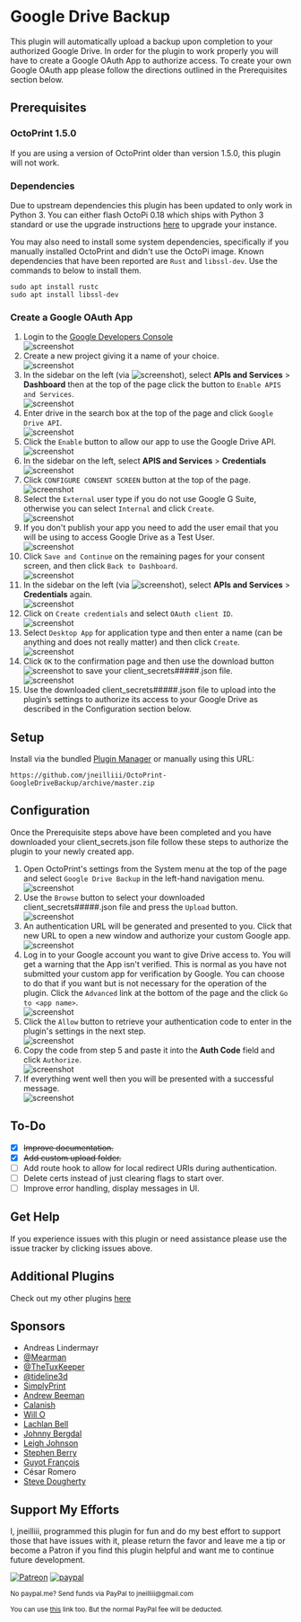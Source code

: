 # Google Drive Backup

This plugin will automatically upload a backup upon completion to your authorized Google Drive. In order for the plugin to work properly you will have to create a Google OAuth App to authorize access. To create your own Google OAuth app please follow the directions outlined in the Prerequisites section below.

## Prerequisites

### OctoPrint 1.5.0
If you are using a version of OctoPrint older than version 1.5.0, this plugin will not work.

### Dependencies
Due to upstream dependencies this plugin has been updated to only work in Python 3. You can either flash OctoPi 0.18 which ships with Python 3 standard or use the upgrade instructions [here](https://github.com/cp2004/Octoprint-Upgrade-To-Py3) to upgrade your instance.

You may also need to install some system dependencies, specifically if you manually installed OctoPrint and didn't use the OctoPi image. Known dependencies that have been reported are `Rust` and `libssl-dev`. Use the commands to below to install them.

```
sudo apt install rustc
sudo apt install libssl-dev
```

### Create a Google OAuth App
1.	Login to the [Google Developers Console](https://cloud.google.com/console) <br>
![screenshot](screenshots/settings_step1.png)
2.	Create a new project giving it a name of your choice. <br>
![screenshot](screenshots/settings_step2.png)
3.	In the sidebar on the left (via ![screenshot](screenshots/settings_menu.png)), select **APIs and Services** > **Dashboard** then at the top of the page click the button to `Enable APIS and Services`. <br>
![screenshot](screenshots/settings_step3.png)
4.	Enter drive in the search box at the top of the page and click `Google Drive API`. <br>
![screenshot](screenshots/settings_step4.png)
5.	Click the `Enable` button to allow our app to use the Google Drive API. <br>
![screenshot](screenshots/settings_step5.png)
6.	In the sidebar on the left, select **APIS and Services** > **Credentials** <br>
![screenshot](screenshots/settings_step6.png)
7.	Click `CONFIGURE CONSENT SCREEN` button at the top of the page. <br>
![screenshot](screenshots/settings_step7.png)
8.	Select the `External` user type if you do not use Google G Suite, otherwise you can select `Internal` and click `Create`. <br>
![screenshot](screenshots/settings_step8.png)
9.	If you don't publish your app you need to add the user email that you will be using to access Google Drive as a Test User. <br>
![screenshot](screenshots/settings_step8b.png)
10.	Click `Save and Continue` on the remaining pages for your consent screen, and then click `Back to Dashboard`. <br>
![screenshot](screenshots/settings_step9.png)
11.	In the sidebar on the left (via ![screenshot](screenshots/settings_menu.png)), select **APIs and Services** > **Credentials** again. <br>
![screenshot](screenshots/settings_step10.png)
12.	Click on `Create credentials` and select `OAuth client ID`. <br>
![screenshot](screenshots/settings_step11.png)
13.	Select `Desktop App` for application type and then enter a name (can be anything and does not really matter) and then click `Create`. <br>
![screenshot](screenshots/settings_step12.png)
14.	Click `OK` to the confirmation page and then use the download button ![screenshot](screenshots/settings_download.png) to save your client_secrets#####.json file. <br>
![screenshot](screenshots/settings_step13.png)
15.	Use the downloaded client_secrets#####.json file to upload into the plugin’s settings to authorize its access to your Google Drive as described in the Configuration section below.

## Setup

Install via the bundled [Plugin Manager](https://docs.octoprint.org/en/master/bundledplugins/pluginmanager.html)
or manually using this URL:

    https://github.com/jneilliii/OctoPrint-GoogleDriveBackup/archive/master.zip

## Configuration
Once the Prerequisite steps above have been completed and you have downloaded your client_secrets.json file follow these steps to authorize the plugin to your newly created app.

1. Open OctoPrint's settings from the System menu at the top of the page and select `Google Drive Backup` in the left-hand navigation menu. <br>
![screenshot](screenshots/configuration_step1.png)
2. Use the `Browse` button to select your downloaded client_secrets#####.json file and press the `Upload` button. <br>
![screenshot](screenshots/configuration_step2.png)
3. An authentication URL will be generated and presented to you. Click that new URL to open a new window and authorize your custom Google app. <br>
![screenshot](screenshots/configuration_step3.png)
4. Log in to your Google account you want to give Drive access to. You will get a warning that the App isn't verified. This is normal as you have not submitted your custom app for verification by Google. You can choose to do that if you want but is not necessary for the operation of the plugin. Click the `Advanced` link at the bottom of the page and the click `Go to <app name>`. <br>
![screenshot](screenshots/configuration_step4.png)
5. Click the `Allow` button to retrieve your authentication code to enter in the plugin's settings in the next step. <br>
![screenshot](screenshots/configuration_step5.png)
6. Copy the code from step 5 and paste it into the **Auth Code** field and click `Authorize`. <br>
![screenshot](screenshots/configuration_step6.png)
7. If everything went well then you will be presented with a successful message. <br>
![screenshot](screenshots/configuration_step7.png)

## To-Do

- [X] ~~Improve documentation.~~
- [X] ~~Add custom upload folder.~~
- [ ] Add route hook to allow for local redirect URIs during authentication.
- [ ] Delete certs instead of just clearing flags to start over.
- [ ] Improve error handling, display messages in UI.

## Get Help

If you experience issues with this plugin or need assistance please use the issue tracker by clicking issues above.

## Additional Plugins

Check out my other plugins [here](https://plugins.octoprint.org/by_author/#jneilliii)

## Sponsors
- Andreas Lindermayr
- [@Mearman](https://github.com/Mearman)
- [@TheTuxKeeper](https://github.com/thetuxkeeper)
- [@tideline3d](https://github.com/tideline3d/)
- [SimplyPrint](https://simplyprint.dk/)
- [Andrew Beeman](https://github.com/Kiendeleo)
- [Calanish](https://github.com/calanish)
- [Will O](https://github.com/4wrxb)
- [Lachlan Bell](https://lachy.io/)
- [Johnny Bergdal](https://github.com/bergdahl)
- [Leigh Johnson](https://github.com/leigh-johnson)
- [Stephen Berry](https://github.com/berrystephenw)
- [Guyot François](https://github.com/iFrostizz)
- César Romero
- [Steve Dougherty](https://github.com/Thynix)

## Support My Efforts
I, jneilliii, programmed this plugin for fun and do my best effort to support those that have issues with it, please return the favor and leave me a tip or become a Patron if you find this plugin helpful and want me to continue future development.

[![Patreon](screenshots/patreon-with-text-new.png)](https://www.patreon.com/jneilliii) [![paypal](screenshots/paypal-with-text.png)](https://paypal.me/jneilliii)

<small>No paypal.me? Send funds via PayPal to jneilliii&#64;gmail&#46;com

You can use [this](https://www.paypal.com/cgi-bin/webscr?cmd=_xclick&business=jneilliii@gmail.com) link too. But the normal PayPal fee will be deducted.
</small>







